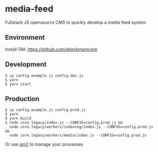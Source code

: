 # media-feed
Fullstack JS opensource CMS to quickly develop a media feed system

## Environment
Install GM: https://github.com/aheckmann/gm

## Development
```
$ cp config.example.js config.dev.js
$ yarn
$ yarn start
```

## Production
```
$ cp config.example.js config.prod.js
$ yarn
$ yarn build
$ node core.legacy/index.js --CONFIG=config.prod.js &&
  node core.legacy/workers/indexing/index.js --CONFIG=config.prod.js &&
  node core.legacy/workers/media/index.js --CONFIG=config.prod.js
```

Or use [pm2](http://pm2.keymetrics.io/) to manage your processes
